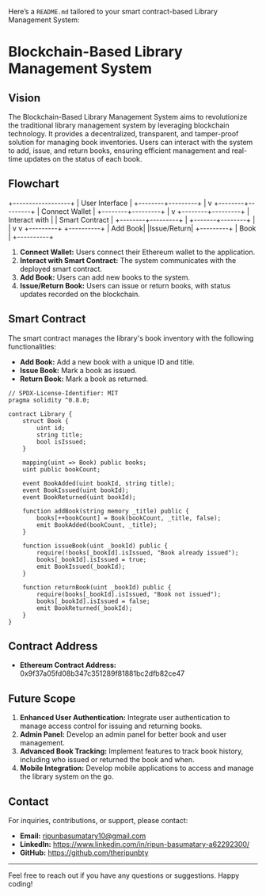 Here’s a `README.md` tailored to your smart contract-based Library Management System:

# Blockchain-Based Library Management System

## Vision

The Blockchain-Based Library Management System aims to revolutionize the traditional library management system by leveraging blockchain technology. It provides a decentralized, transparent, and tamper-proof solution for managing book inventories. Users can interact with the system to add, issue, and return books, ensuring efficient management and real-time updates on the status of each book.

## Flowchart


 +------------------+
 |   User Interface |
 +--------+---------+
          |
          v
 +--------+---------+
 |  Connect Wallet  |
 +--------+---------+
          |
          v
 +--------+---------+
 |  Interact with   |
 | Smart Contract   |
 +--------+---------+
          |
  +-------+--------+
  |                |
  v                v
+---------+    +----------+
| Add Book|    |Issue/Return|
+---------+    |   Book     |
               +----------+


1. **Connect Wallet:** Users connect their Ethereum wallet to the application.
2. **Interact with Smart Contract:** The system communicates with the deployed smart contract.
3. **Add Book:** Users can add new books to the system.
4. **Issue/Return Book:** Users can issue or return books, with status updates recorded on the blockchain.

## Smart Contract

The smart contract manages the library's book inventory with the following functionalities:
- **Add Book:** Add a new book with a unique ID and title.
- **Issue Book:** Mark a book as issued.
- **Return Book:** Mark a book as returned.

```solidity
// SPDX-License-Identifier: MIT
pragma solidity ^0.8.0;

contract Library {
    struct Book {
        uint id;
        string title;
        bool isIssued;
    }

    mapping(uint => Book) public books;
    uint public bookCount;

    event BookAdded(uint bookId, string title);
    event BookIssued(uint bookId);
    event BookReturned(uint bookId);

    function addBook(string memory _title) public {
        books[++bookCount] = Book(bookCount, _title, false);
        emit BookAdded(bookCount, _title);
    }

    function issueBook(uint _bookId) public {
        require(!books[_bookId].isIssued, "Book already issued");
        books[_bookId].isIssued = true;
        emit BookIssued(_bookId);
    }

    function returnBook(uint _bookId) public {
        require(books[_bookId].isIssued, "Book not issued");
        books[_bookId].isIssued = false;
        emit BookReturned(_bookId);
    }
}
```

## Contract Address

- **Ethereum Contract Address:** 0x9f37a05fd08b347c351289f81881bc2dfb82ce47

## Future Scope

1. **Enhanced User Authentication:** Integrate user authentication to manage access control for issuing and returning books.
2. **Admin Panel:** Develop an admin panel for better book and user management.
3. **Advanced Book Tracking:** Implement features to track book history, including who issued or returned the book and when.
4. **Mobile Integration:** Develop mobile applications to access and manage the library system on the go.

## Contact

For inquiries, contributions, or support, please contact:

- **Email:** ripunbasumatary10@gmail.com
- **LinkedIn:** https://www.linkedin.com/in/ripun-basumatary-a62292300/
- **GitHub:** https://github.com/theripunbty

---

Feel free to reach out if you have any questions or suggestions. Happy coding!
```
